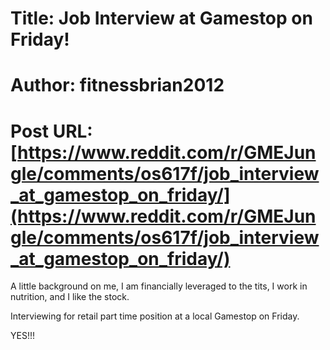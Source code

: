 # Title: Job Interview at Gamestop on Friday!
# Author: fitnessbrian2012
# Post URL: [https://www.reddit.com/r/GMEJungle/comments/os617f/job_interview_at_gamestop_on_friday/](https://www.reddit.com/r/GMEJungle/comments/os617f/job_interview_at_gamestop_on_friday/)


A little background on me, I am financially leveraged to the tits, I work in nutrition, and I like the stock.

Interviewing for retail part time position at a local Gamestop on Friday.

YES!!!